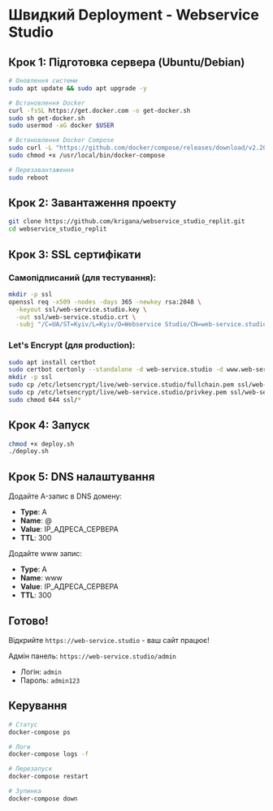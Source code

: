 # Швидкий Deployment - Webservice Studio

## Крок 1: Підготовка сервера (Ubuntu/Debian)

```bash
# Оновлення системи
sudo apt update && sudo apt upgrade -y

# Встановлення Docker
curl -fsSL https://get.docker.com -o get-docker.sh
sudo sh get-docker.sh
sudo usermod -aG docker $USER

# Встановлення Docker Compose
sudo curl -L "https://github.com/docker/compose/releases/download/v2.20.0/docker-compose-$(uname -s)-$(uname -m)" -o /usr/local/bin/docker-compose
sudo chmod +x /usr/local/bin/docker-compose

# Перезавантаження
sudo reboot
```

## Крок 2: Завантаження проекту

```bash
git clone https://github.com/krigana/webservice_studio_replit.git
cd webservice_studio_replit
```

## Крок 3: SSL сертифікати

### Самопідписаний (для тестування):
```bash
mkdir -p ssl
openssl req -x509 -nodes -days 365 -newkey rsa:2048 \
  -keyout ssl/web-service.studio.key \
  -out ssl/web-service.studio.crt \
  -subj "/C=UA/ST=Kyiv/L=Kyiv/O=Webservice Studio/CN=web-service.studio"
```

### Let's Encrypt (для production):
```bash
sudo apt install certbot
sudo certbot certonly --standalone -d web-service.studio -d www.web-service.studio
mkdir -p ssl
sudo cp /etc/letsencrypt/live/web-service.studio/fullchain.pem ssl/web-service.studio.crt
sudo cp /etc/letsencrypt/live/web-service.studio/privkey.pem ssl/web-service.studio.key
sudo chmod 644 ssl/*
```

## Крок 4: Запуск

```bash
chmod +x deploy.sh
./deploy.sh
```

## Крок 5: DNS налаштування

Додайте A-запис в DNS домену:
- **Type**: A
- **Name**: @
- **Value**: IP_АДРЕСА_СЕРВЕРА
- **TTL**: 300

Додайте www запис:
- **Type**: A
- **Name**: www
- **Value**: IP_АДРЕСА_СЕРВЕРА
- **TTL**: 300

## Готово!

Відкрийте `https://web-service.studio` - ваш сайт працює!

Адмін панель: `https://web-service.studio/admin`
- Логін: `admin`
- Пароль: `admin123`

## Керування

```bash
# Статус
docker-compose ps

# Логи
docker-compose logs -f

# Перезапуск
docker-compose restart

# Зупинка
docker-compose down
```